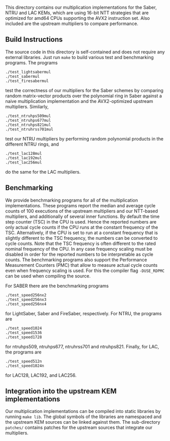 This directory contains our multiplication implementations for the Saber, NTRU and LAC KEMs, which are using 16-bit NTT strategies that are optimized for amd64 CPUs supporting the AVX2 instruction set. Also included are the upstream multipliers to compare performance.

## Build Instructions
The source code in this directory is self-contained and does not require any external libraries. Just 
run `make` to build various test and benchmarking programs. The programs
``` 
./test_lightsabermul
./test_sabermul
./test_firesabermul
```
test the correctness of our multipliers for the Saber schemes by comparing random matrix-vector products over the polynomial ring in Saber against a naive multiplication implementation and the AVX2-optimized upstream multipliers. Similarly,
```
./test_ntruhps509mul
./test_ntruhps677mul
./test_ntruhps821mul
./test_ntruhrss701mul
```
test our NTRU multipliers by performing random polynomial products in the different NTRU rings, and
```
./test_lac128mul
./test_lac192mul
./test_lac256mul
```
do the same for the LAC multipliers.

## Benchmarking
We provide benchmarking programs for all of the multiplication implementations. These programs report the median and average cycle counts of 100 executions of the upstream multipliers and our NTT-based multipliers, and additionally of several inner functions. By default the time step counter (TSC) in the CPU is used. Hence the reported numbers are only actual cycle counts if the CPU runs at the constant frequency of the TSC. Alternatively, if the CPU is set to run at a constant frequency that is slightly different to the TSC frequency, the numbers can be converted to cycle counts. Note that the TSC frequency is often different to the rated nominal frequency of the CPU. In any case frequency scaling must be disabled in order for the reported numbers to be interpretable as cycle counts. The benchmarking programs also support the Performance Measurement Counters (PMC) that allow to measure actual cycle counts even when frequency scaling is used. For this the compiler flag `-DUSE_RDPMC` can be used when compiling the source.

For SABER there are the benchmarking programs
```
./test_speed256nx2
./test_speed256nx3
./test_speed256nx4
```
for LightSaber, Saber and FireSaber, respectively. For NTRU, the programs are
```
./test_speed1024
./test_speed1536
./test_speed1728
```
for ntruhps509, ntruhps677, ntruhrss701 and ntruhps821. Finally, for LAC, the programs are
```
./test_speed512n
./test_speed1024n
```
for LAC128, LAC192, and LAC256.

## Integration into the upstream KEM implementations
Our multiplication implementations can be compiled into static libraries by running `make lib`. The global symbols of the libraries are namespaced and the upstream KEM sources can be linked against them. The sub-directory `patches/` contains patches for the upstream sources that integrate our multipliers.
